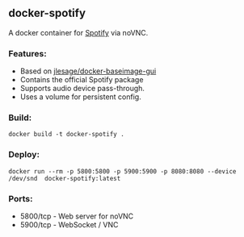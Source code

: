 ## **docker-spotify**

A docker container for [Spotify](https://spotify.com) via noVNC.

### **Features:**

-   Based on [jlesage/docker-baseimage-gui](https://github.com/jlesage/docker-baseimage-gui)
-   Contains the official Spotify package
-   Supports audio device pass-through.
-   Uses a volume for persistent config.

### **Build:**

```
docker build -t docker-spotify .
```

### **Deploy:**

```
docker run --rm -p 5800:5800 -p 5900:5900 -p 8080:8080 --device /dev/snd  docker-spotify:latest
```

### **Ports:**

-   5800/tcp - Web server for noVNC
-   5900/tcp - WebSocket / VNC
